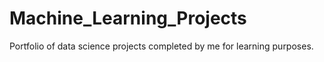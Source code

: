 # Machine_Learning_Projects
Portfolio of data science projects completed by me for learning purposes.
